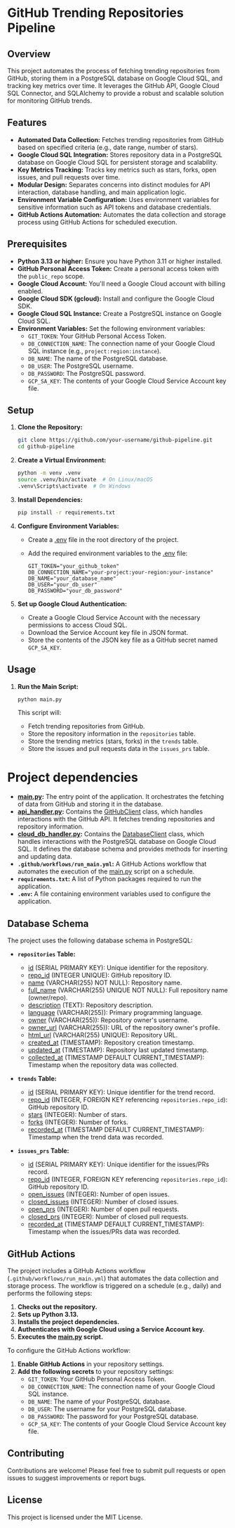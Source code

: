 # GitHub Trending Repositories Pipeline

## Overview

This project automates the process of fetching trending repositories from GitHub, storing them in a PostgreSQL database on Google Cloud SQL, and tracking key metrics over time. It leverages the GitHub API, Google Cloud SQL Connector, and SQLAlchemy to provide a robust and scalable solution for monitoring GitHub trends.

## Features

- **Automated Data Collection:** Fetches trending repositories from GitHub based on specified criteria (e.g., date range, number of stars).
- **Google Cloud SQL Integration:** Stores repository data in a PostgreSQL database on Google Cloud SQL for persistent storage and scalability.
- **Key Metrics Tracking:** Tracks key metrics such as stars, forks, open issues, and pull requests over time.
- **Modular Design:** Separates concerns into distinct modules for API interaction, database handling, and main application logic.
- **Environment Variable Configuration:** Uses environment variables for sensitive information such as API tokens and database credentials.
- **GitHub Actions Automation:** Automates the data collection and storage process using GitHub Actions for scheduled execution.

## Prerequisites

- **Python 3.13 or higher:** Ensure you have Python 3.11 or higher installed.
- **GitHub Personal Access Token:** Create a personal access token with the `public_repo` scope.
- **Google Cloud Account:** You'll need a Google Cloud account with billing enabled.
- **Google Cloud SDK (gcloud):** Install and configure the Google Cloud SDK.
- **Google Cloud SQL Instance:** Create a PostgreSQL instance on Google Cloud SQL.
- **Environment Variables:** Set the following environment variables:
    - `GIT_TOKEN`: Your GitHub Personal Access Token.
    - `DB_CONNECTION_NAME`: The connection name of your Google Cloud SQL instance (e.g., `project:region:instance`).
    - `DB_NAME`: The name of the PostgreSQL database.
    - `DB_USER`: The PostgreSQL username.
    - `DB_PASSWORD`: The PostgreSQL password.
    - `GCP_SA_KEY`: The contents of your Google Cloud Service Account key file.

## Setup

1.  **Clone the Repository:**

    ```bash
    git clone https://github.com/your-username/github-pipeline.git
    cd github-pipeline
    ```

2.  **Create a Virtual Environment:**

    ```bash
    python -m venv .venv
    source .venv/bin/activate  # On Linux/macOS
    .venv\Scripts\activate  # On Windows
    ```

3.  **Install Dependencies:**

    ```bash
    pip install -r requirements.txt
    ```

4.  **Configure Environment Variables:**

    *   Create a [.env](http://_vscodecontentref_/1) file in the root directory of the project.
    *   Add the required environment variables to the [.env](http://_vscodecontentref_/2) file:

        ```
        GIT_TOKEN="your_github_token"
        DB_CONNECTION_NAME="your-project:your-region:your-instance"
        DB_NAME="your_database_name"
        DB_USER="your_db_user"
        DB_PASSWORD="your_db_password"
        ```

5.  **Set up Google Cloud Authentication:**

    *   Create a Google Cloud Service Account with the necessary permissions to access Cloud SQL.
    *   Download the Service Account key file in JSON format.
    *   Store the contents of the JSON key file as a GitHub secret named `GCP_SA_KEY`.

## Usage

1.  **Run the Main Script:**

    ```bash
    python main.py
    ```

    This script will:

    *   Fetch trending repositories from GitHub.
    *   Store the repository information in the `repositories` table.
    *   Store the trending metrics (stars, forks) in the `trends` table.
    *   Store the issues and pull requests data in the `issues_prs` table.


# Project dependencies

-   **[main.py](http://_vscodecontentref_/3):** The entry point of the application. It orchestrates the fetching of data from GitHub and storing it in the database.
-   **[api_handler.py](http://_vscodecontentref_/4):** Contains the [GitHubClient](http://_vscodecontentref_/5) class, which handles interactions with the GitHub API. It fetches trending repositories and repository information.
-   **[cloud_db_handler.py](http://_vscodecontentref_/6):** Contains the [DatabaseClient](http://_vscodecontentref_/7) class, which handles interactions with the PostgreSQL database on Google Cloud SQL. It defines the database schema and provides methods for inserting and updating data.
-   **`.github/workflows/run_main.yml`:** A GitHub Actions workflow that automates the execution of the [main.py](http://_vscodecontentref_/8) script on a schedule.
-   **`requirements.txt`:** A list of Python packages required to run the application.
-   **`.env`:** A file containing environment variables used to configure the application.

## Database Schema

The project uses the following database schema in PostgreSQL:

-   **`repositories` Table:**
    -   [id](http://_vscodecontentref_/9) (SERIAL PRIMARY KEY): Unique identifier for the repository.
    -   [repo_id](http://_vscodecontentref_/10) (INTEGER UNIQUE): GitHub repository ID.
    -   [name](http://_vscodecontentref_/11) (VARCHAR(255) NOT NULL): Repository name.
    -   [full_name](http://_vscodecontentref_/12) (VARCHAR(255) UNIQUE NOT NULL): Full repository name (owner/repo).
    -   [description](http://_vscodecontentref_/13) (TEXT): Repository description.
    -   [language](http://_vscodecontentref_/14) (VARCHAR(255)): Primary programming language.
    -   [owner](http://_vscodecontentref_/15) (VARCHAR(255)): Repository owner's username.
    -   [owner_url](http://_vscodecontentref_/16) (VARCHAR(255)): URL of the repository owner's profile.
    -   [html_url](http://_vscodecontentref_/17) (VARCHAR(255) UNIQUE): Repository URL.
    -   [created_at](http://_vscodecontentref_/18) (TIMESTAMP): Repository creation timestamp.
    -   [updated_at](http://_vscodecontentref_/19) (TIMESTAMP): Repository last updated timestamp.
    -   [collected_at](http://_vscodecontentref_/20) (TIMESTAMP DEFAULT CURRENT_TIMESTAMP): Timestamp when the repository data was collected.

-   **`trends` Table:**
    -   [id](http://_vscodecontentref_/21) (SERIAL PRIMARY KEY): Unique identifier for the trend record.
    -   [repo_id](http://_vscodecontentref_/22) (INTEGER, FOREIGN KEY referencing `repositories.repo_id`): GitHub repository ID.
    -   [stars](http://_vscodecontentref_/23) (INTEGER): Number of stars.
    -   [forks](http://_vscodecontentref_/24) (INTEGER): Number of forks.
    -   [recorded_at](http://_vscodecontentref_/25) (TIMESTAMP DEFAULT CURRENT_TIMESTAMP): Timestamp when the trend data was recorded.

-   **`issues_prs` Table:**
    -   [id](http://_vscodecontentref_/26) (SERIAL PRIMARY KEY): Unique identifier for the issues/PRs record.
    -   [repo_id](http://_vscodecontentref_/27) (INTEGER, FOREIGN KEY referencing `repositories.repo_id`): GitHub repository ID.
    -   [open_issues](http://_vscodecontentref_/28) (INTEGER): Number of open issues.
    -   [closed_issues](http://_vscodecontentref_/29) (INTEGER): Number of closed issues.
    -   [open_prs](http://_vscodecontentref_/30) (INTEGER): Number of open pull requests.
    -   [closed_prs](http://_vscodecontentref_/31) (INTEGER): Number of closed pull requests.
    -   [recorded_at](http://_vscodecontentref_/32) (TIMESTAMP DEFAULT CURRENT_TIMESTAMP): Timestamp when the issues/PRs data was recorded.

## GitHub Actions

The project includes a GitHub Actions workflow (`.github/workflows/run_main.yml`) that automates the data collection and storage process. The workflow is triggered on a schedule (e.g., daily) and performs the following steps:

1.  **Checks out the repository.**
2.  **Sets up Python 3.13.**
3.  **Installs the project dependencies.**
4.  **Authenticates with Google Cloud using a Service Account key.**
5.  **Executes the [main.py](http://_vscodecontentref_/33) script.**

To configure the GitHub Actions workflow:

1.  **Enable GitHub Actions** in your repository settings.
2.  **Add the following secrets** to your repository settings:
    -   `GIT_TOKEN`: Your GitHub Personal Access Token.
    -   `DB_CONNECTION_NAME`: The connection name of your Google Cloud SQL instance.
    -   `DB_NAME`: The name of your PostgreSQL database.
    -   `DB_USER`: The username for your PostgreSQL database.
    -   `DB_PASSWORD`: The password for your PostgreSQL database.
    -   `GCP_SA_KEY`: The contents of your Google Cloud Service Account key file.

## Contributing

Contributions are welcome! Please feel free to submit pull requests or open issues to suggest improvements or report bugs.

## License

This project is licensed under the MIT License.